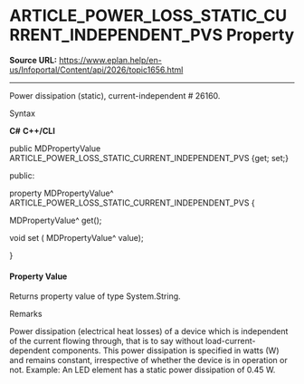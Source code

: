 # ARTICLE_POWER_LOSS_STATIC_CURRENT_INDEPENDENT_PVS Property

**Source URL:** https://www.eplan.help/en-us/Infoportal/Content/api/2026/topic1656.html

---

Power dissipation (static), current-independent # 26160.

Syntax

**C#**
**C++/CLI**


public MDPropertyValue ARTICLE_POWER_LOSS_STATIC_CURRENT_INDEPENDENT_PVS {get; set;}

public:

property MDPropertyValue^ ARTICLE_POWER_LOSS_STATIC_CURRENT_INDEPENDENT_PVS {

   MDPropertyValue^ get();

   void set (    MDPropertyValue^ value);

}


#### Property Value

Returns property value of type System.String.

Remarks

Power dissipation (electrical heat losses) of a device which is independent of the current flowing through, that is to say without load-current-dependent components. This power dissipation is specified in watts (W) and remains constant, irrespective of whether the device is in operation or not. Example: An LED element has a static power dissipation of 0.45 W.

